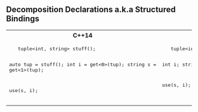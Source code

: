 Decomposition Declarations a.k.a Structured Bindings 
-------------------

<table>
<tr>
<th>
C++14
</td>
<th>
C++14
</td>
<th>
C++17
</td>
</tr>
<tr>
<td  valign="top">
<pre lang="cpp">
   tuple&lt;int, string&gt; stuff();
   
   auto tup = stuff();
   int i = get<0>(tup);
   string s = get<1>(tup);
  
   use(s, i);
</pre>
</td>
<td  valign="top">
<pre lang="cpp">
   tuple&lt;int, string&gt; stuff();
   
   int i;
   string s;
   std::tie(i,s) = stuff();

   use(s, i);
</pre>
</td>
<td valign="top">
<pre lang="cpp">
   tuple&lt;int, string&gt; stuff();
   
   
   auto [ i, s ] = stuff();


   use(s, i);
</pre>
</td>
</tr>
</table>

